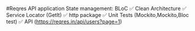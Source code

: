 #Reqres API application
State management: BLoC ✅
Clean Architecture ✅
Service Locator (GetIt) ✅
http package ✅
Unit Tests (Mockito,Mockito,Bloc test) ✅
API (https://reqres.in/api/users?page=1)
